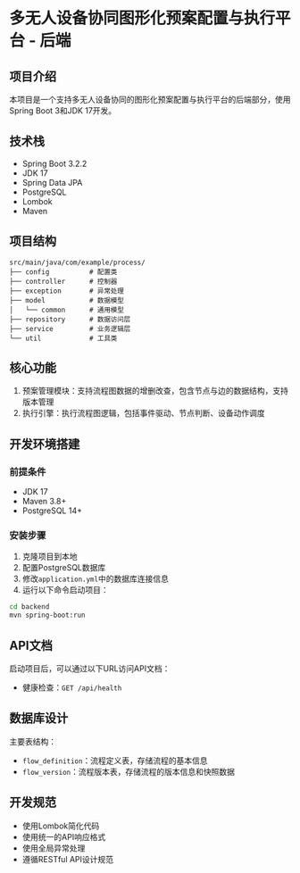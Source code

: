 # 多无人设备协同图形化预案配置与执行平台 - 后端

## 项目介绍

本项目是一个支持多无人设备协同的图形化预案配置与执行平台的后端部分，使用Spring Boot 3和JDK 17开发。

## 技术栈

- Spring Boot 3.2.2
- JDK 17
- Spring Data JPA
- PostgreSQL
- Lombok
- Maven

## 项目结构

```
src/main/java/com/example/process/
├── config          # 配置类
├── controller      # 控制器
├── exception       # 异常处理
├── model           # 数据模型
│   └── common      # 通用模型
├── repository      # 数据访问层
├── service         # 业务逻辑层
└── util            # 工具类
```

## 核心功能

1. 预案管理模块：支持流程图数据的增删改查，包含节点与边的数据结构，支持版本管理
2. 执行引擎：执行流程图逻辑，包括事件驱动、节点判断、设备动作调度

## 开发环境搭建

### 前提条件

- JDK 17
- Maven 3.8+
- PostgreSQL 14+

### 安装步骤

1. 克隆项目到本地
2. 配置PostgreSQL数据库
3. 修改`application.yml`中的数据库连接信息
4. 运行以下命令启动项目：

```bash
cd backend
mvn spring-boot:run
```

## API文档

启动项目后，可以通过以下URL访问API文档：

- 健康检查：`GET /api/health`

## 数据库设计

主要表结构：

- `flow_definition`：流程定义表，存储流程的基本信息
- `flow_version`：流程版本表，存储流程的版本信息和快照数据

## 开发规范

- 使用Lombok简化代码
- 使用统一的API响应格式
- 使用全局异常处理
- 遵循RESTful API设计规范 